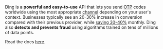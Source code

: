 Ding is a **powerful and easy-to-use** API that lets you send [OTP][otp_def] codes worldwide using the most appropriate [channel][channel_def] depending on your user's context. Businesses typically see an 20-30% increase in conversion compared with their previous provider, while [saving 30-40%](https://www.ding.live/pricing) monthly.
Ding also **detects and prevents fraud** using algorithms trained on tens of millions of data points.

Read the docs [here](https://docs.ding.live).

[otp_def]: ## "One Time Password"
[channel_def]: ## "A channel is the underlying technology used to transport OTP codes. SMS, RCS, WhatsApp and Viber are examples of these technologies."
